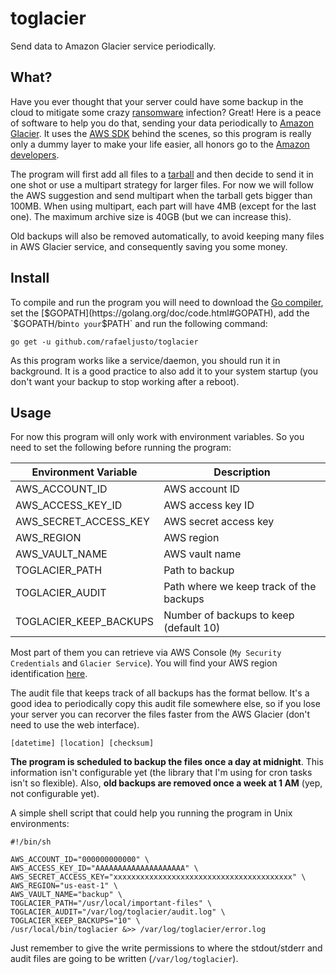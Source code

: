 # toglacier
Send data to Amazon Glacier service periodically.

## What?

Have you ever thought that your server could have some backup in the cloud to
mitigate some crazy [ransomware](https://en.wikipedia.org/wiki/Ransomware)
infection? Great! Here is a peace of software to help you do that, sending your
data periodically to [Amazon Glacier](https://aws.amazon.com/glacier/). It uses
the [AWS SDK](https://aws.amazon.com/sdk-for-go/) behind the scenes, so this
program is really only a dummy layer to make your life easier, all honors go to
the [Amazon developers](https://github.com/orgs/aws/people).

The program will first add all files to a
[tarball](https://en.wikipedia.org/wiki/Tar_(computing)) and then decide to send
it in one shot or use a multipart strategy for larger files. For now we will
follow the AWS suggestion and send multipart when the tarball gets bigger than
100MB. When using multipart, each part will have 4MB (except for the last one).
The maximum archive size is 40GB (but we can increase this).

Old backups will also be removed automatically, to avoid keeping many files in
AWS Glacier service, and consequently saving you some money.

## Install

To compile and run the program you will need to download the [Go
compiler](https://golang.org/dl/), set the
[$GOPATH](https://golang.org/doc/code.html#GOPATH), add the `$GOPATH/bin` to
your `$PATH` and run the following command:

```
go get -u github.com/rafaeljusto/toglacier
```

As this program works like a service/daemon, you should run it in background. It
is a good practice to also add it to your system startup (you don't want your
backup to stop working after a reboot).

## Usage

For now this program will only work with environment variables. So you need to
set the following before running the program:

| Environment Variable   | Description                             |
| ---------------------- | --------------------------------------- |
| AWS_ACCOUNT_ID         | AWS account ID                          |
| AWS_ACCESS_KEY_ID      | AWS access key ID                       |
| AWS_SECRET_ACCESS_KEY  | AWS secret access key                   |
| AWS_REGION             | AWS region                              |
| AWS_VAULT_NAME         | AWS vault name                          |
| TOGLACIER_PATH         | Path to backup                          |
| TOGLACIER_AUDIT        | Path where we keep track of the backups |
| TOGLACIER_KEEP_BACKUPS | Number of backups to keep (default 10)  |

Most part of them you can retrieve via AWS Console (`My Security Credentials`
and `Glacier Service`). You will find your AWS region identification
[here](http://docs.aws.amazon.com/general/latest/gr/rande.html#glacier_region).

The audit file that keeps track of all backups has the format bellow. It's a
good idea to periodically copy this audit file somewhere else, so if you lose
your server you can recorver the files faster from the AWS Glacier (don't need
to use the web interface).

    [datetime] [location] [checksum]

**The program is scheduled to backup the files once a day at midnight**. This
information isn't configurable yet (the library that I'm using for cron tasks
isn't so flexible). Also, **old backups are removed once a week at 1 AM** (yep,
not configurable yet).

A simple shell script that could help you running the program in Unix
environments:

```shell
#!/bin/sh

AWS_ACCOUNT_ID="000000000000" \
AWS_ACCESS_KEY_ID="AAAAAAAAAAAAAAAAAAAA" \
AWS_SECRET_ACCESS_KEY="xxxxxxxxxxxxxxxxxxxxxxxxxxxxxxxxxxxxxxxx" \
AWS_REGION="us-east-1" \
AWS_VAULT_NAME="backup" \
TOGLACIER_PATH="/usr/local/important-files" \
TOGLACIER_AUDIT="/var/log/toglacier/audit.log" \
TOGLACIER_KEEP_BACKUPS="10" \
/usr/local/bin/toglacier &>> /var/log/toglacier/error.log
```

Just remember to give the write permissions to where the stdout/stderr and audit
files are going to be written (`/var/log/toglacier`).